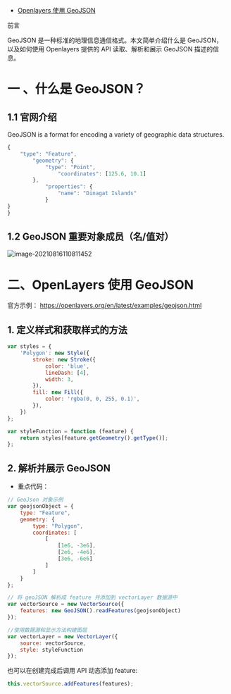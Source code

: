 - [Openlayers 使用 GeoJSON](https://blog.csdn.net/weixin_39340061/article/details/108193732)

前言

GeoJSON 是一种标准的地理信息通信格式。本文简单介绍什么是 GeoJSON， 以及如何使用 Openlayers 提供的 API 读取、解析和展示 GeoJSON 描述的信息。

# 一 、什么是 GeoJSON？

## 1.1 官网介绍

GeoJSON is a format for encoding a variety of geographic data structures.

```js
{
    "type": "Feature",
        "geometry": {
            "type": "Point",
                "coordinates": [125.6, 10.1]
        },
            "properties": {
                "name": "Dinagat Islands"
            }
}
}
```

## 1.2 GeoJSON 重要对象成员（名/值对）

![image-20210816110811452](https://gitee.com/er-huomeng/l-img/raw/master/img/image-20210816110811452.png)

# 二、OpenLayers 使用 GeoJSON

官方示例： https://openlayers.org/en/latest/examples/geojson.html

## 1. 定义样式和获取样式的方法

```js
var styles = {
    'Polygon': new Style({
        stroke: new Stroke({
            color: 'blue',
            lineDash: [4],
            width: 3,
        }),
        fill: new Fill({
            color: 'rgba(0, 0, 255, 0.1)',
        }),
    })
};

var styleFunction = function (feature) {
    return styles[feature.getGeometry().getType()];
};
```

## 2. 解析并展示 GeoJSON

- 重点代码：

```js
// GeoJson 对象示例
var geojsonObject = {
    type: "Feature",
    geometry: {
        type: "Polygon",
        coordinates: [
            [
                [1e6, -3e6],
                [2e6, -4e6],
                [3e6, -6e6]
            ]
        ]
    }
};

// 将 geoJSON 解析成 feature 并添加到 vectorLayer 数据源中	
var vectorSource = new VectorSource({
    features: new GeoJSON().readFeatures(geojsonObject)
});

//使用数据源和显示方法构建图层
var vectorLayer = new VectorLayer({
    source: vectorSource,
    style: styleFunction
});
```

也可以在创建完成后调用 API 动态添加 feature:

```js
this.vectorSource.addFeatures(features);
```

